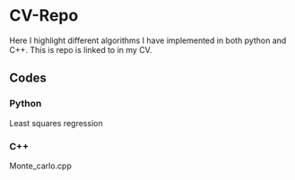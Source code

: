 # CV-Repo
Here I highlight different algorithms I have implemented in both python and C++. This is repo is linked to in my CV.

## Codes
### Python
Least squares regression

### C++
Monte_carlo.cpp
